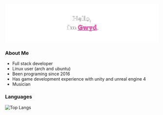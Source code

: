 ![screenshot1](https://raw.githubusercontent.com/Gwyd0/Gwyd0/main/msg.png)
### About Me
* Full stack developer 
* Linux user (arch and ubuntu)
* Been programing since 2016
* Has game development experience with unity and unreal engine 4
* Musician 

### Languages 
![Top Langs](https://github-readme-stats.vercel.app/api/top-langs/?username=gwyd0&theme=tokyonight)
